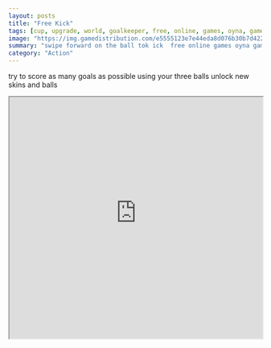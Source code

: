 ```yaml
---
layout: posts
title: "Free Kick"
tags: [cup, upgrade, world, goalkeeper, free, online, games, oyna, game, free, games, play, play, games]
image: "https://img.gamedistribution.com/e5555123e7e44eda8d076b30b7d4228f-512x384.jpeg"
summary: "swipe forward on the ball tok ick  free online games oyna game free games play play games"
category: "Action"
---
```


try to score as many goals as possible using your three balls unlock new skins and balls

<iframe width="100%" height="480px;" src="https://html5.gamedistribution.com/e5555123e7e44eda8d076b30b7d4228f/"></iframe>